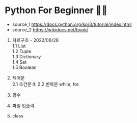 # Python For Beginner 🧗‍♀️

* source_1 https://docs.python.org/ko/3/tutorial/index.html
* source_2 https://wikidocs.net/book/	

1. 자료구조 - 2022/06/28  
	1.1 List  
	1.2 Tuple  
	1.3 Dictionary  
	1.4 Set  
	1.5 Boolean  

2. 제어문  
	2.1 조건문 if. 
	2.2 반복문 while, for. 

3. 함수

4. 파일 입출력

5. class

